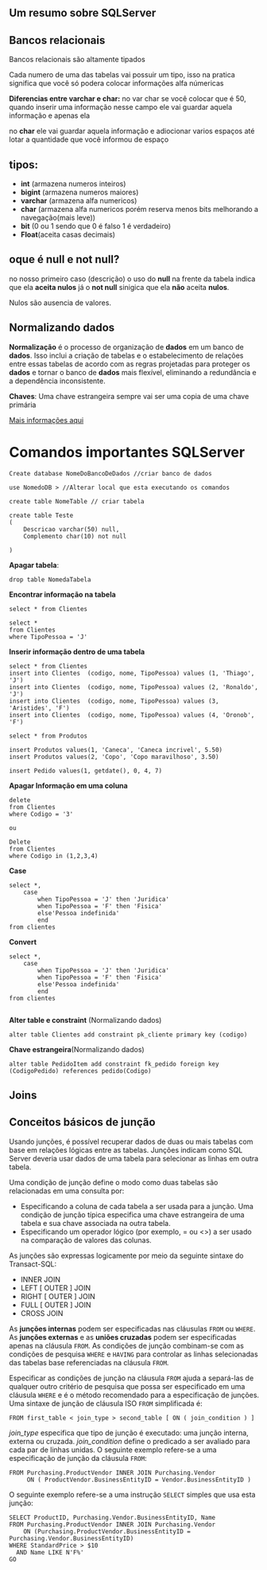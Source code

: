 ## Um resumo sobre SQLServer

## Bancos relacionais

Bancos relacionais são altamente tipados

Cada numero de uma das tabelas vai possuir um tipo, isso na pratica significa que você só podera colocar informações alfa númericas



**Diferencias entre varchar e char:** no var char se você colocar que é 50, quando inserir uma informação nesse campo ele vai guardar aquela informação e apenas ela

no **char** ele vai guardar aquela informação e adiocionar varios espaços até lotar a quantidade que você informou de espaço



## **tipos:**

- **int** (armazena numeros inteiros) 
- **bigint** (armazena numeros maiores)
- **varchar** (armazena alfa numericos)
- **char** (armazena alfa numericos porém reserva menos bits melhorando a navegação(mais leve))
- **bit** (0 ou 1 sendo que 0 é falso 1 é verdadeiro)
- **Float**(aceita casas decimais)



## oque é null e not null?

no nosso primeiro caso (descrição) o uso do **null** na frente da tabela indica que ela **aceita nulos** já o **not null** sinigica que ela **não** aceita **nulos**.

Nulos são ausencia de valores.



## Normalizando dados

**Normalização** é o processo de organização de **dados** em um banco de **dados**. Isso inclui a criação de tabelas e o estabelecimento de relações entre essas tabelas de acordo com as regras projetadas para proteger os **dados** e tornar o banco de **dados** mais flexível, eliminando a redundância e a dependência inconsistente.



**Chaves**: Uma chave estrangeira sempre vai ser uma copia de uma chave primária

[Mais informações aqui](https://docs.microsoft.com/pt-br/office/troubleshoot/access/database-normalization-description)



# Comandos importantes SQLServer

```
Create database NomeDoBancoDeDados //criar banco de dados

use NomedoDB > //Alterar local que esta executando os comandos

create table NomeTable // criar tabela
```

```
create table Teste
(
	Descricao varchar(50) null,
	Complemento char(10) not null
	
)
```

**Apagar tabela**: 

```
drop table NomedaTabela
```

**Encontrar informação na tabela**

```
select * from Clientes

select *
from Clientes 
where TipoPessoa = 'J'
```



**Inserir informação dentro de uma tabela**

```
select * from Clientes
insert into Clientes  (codigo, nome, TipoPessoa) values (1, 'Thiago', 'J')
insert into Clientes  (codigo, nome, TipoPessoa) values (2, 'Ronaldo', 'J')
insert into Clientes  (codigo, nome, TipoPessoa) values (3, 'Aristides', 'F')
insert into Clientes  (codigo, nome, TipoPessoa) values (4, 'Oronob', 'F')
```

```
select * from Produtos

insert Produtos values(1, 'Caneca', 'Caneca incrivel', 5.50)
insert Produtos values(2, 'Copo', 'Copo maravilhoso', 3.50)
```

```
insert Pedido values(1, getdate(), 0, 4, 7) 
```



**Apagar Informação em uma coluna**

```
delete 
from Clientes
where Codigo = '3'

ou 

Delete
from Clientes
where Codigo in (1,2,3,4)
```

**Case**

```
select *,
	case
		when TipoPessoa = 'J' then 'Juridica'
		when TipoPessoa = 'F' then 'Fisica'
		else'Pessoa indefinida'
		end
from clientes
```

**Convert**

```
select *,
	case
		when TipoPessoa = 'J' then 'Juridica'
		when TipoPessoa = 'F' then 'Fisica'
		else'Pessoa indefinida'
		end
from clientes


```

**Alter table e constraint** (Normalizando dados)

```
alter table Clientes add constraint pk_cliente primary key (codigo)
```

**Chave estrangeira**(Normalizando dados)

```
alter table PedidoItem add constraint fk_pedido foreign key (CodigoPedido) references pedido(Codigo)
```





## Joins

## Conceitos básicos de junção

Usando junções, é possível recuperar dados de duas ou mais tabelas com base em relações lógicas entre as tabelas. Junções indicam como SQL Server deveria usar dados de uma tabela para selecionar as linhas em outra tabela.

Uma condição de junção define o modo como duas tabelas são relacionadas em uma consulta por:

- Especificando a coluna de cada tabela a ser usada para a junção. Uma condição de junção típica especifica uma chave estrangeira de uma tabela e sua chave associada na outra tabela.
- Especificando um operador lógico (por exemplo, = ou <>) a ser usado na comparação de valores das colunas.

As junções são expressas logicamente por meio da seguinte sintaxe do Transact-SQL:

- INNER JOIN
- LEFT [ OUTER ] JOIN
- RIGHT [ OUTER ] JOIN
- FULL [ OUTER ] JOIN
- CROSS JOIN

As **junções internas** podem ser especificadas nas cláusulas `FROM` ou `WHERE`. As **junções externas** e as **uniões cruzadas** podem ser especificadas apenas na cláusula `FROM`. As condições de junção combinam-se com as condições de pesquisa `WHERE` e `HAVING` para controlar as linhas selecionadas das tabelas base referenciadas na cláusula `FROM`.

Especificar as condições de junção na cláusula `FROM` ajuda a separá-las de qualquer outro critério de pesquisa que possa ser especificado em uma cláusula `WHERE` e é o método recomendado para a especificação de junções. Uma sintaxe de junção de cláusula ISO `FROM` simplificada é:

```
FROM first_table < join_type > second_table [ ON ( join_condition ) ]

```

*join_type* especifica que tipo de junção é executado: uma junção interna, externa ou cruzada. *join_condition* define o predicado a ser avaliado para cada par de linhas unidas. O seguinte exemplo refere-se a uma especificação de junção da cláusula `FROM`:

```
FROM Purchasing.ProductVendor INNER JOIN Purchasing.Vendor
     ON ( ProductVendor.BusinessEntityID = Vendor.BusinessEntityID )
```

O seguinte exemplo refere-se a uma instrução `SELECT` simples que usa esta junção:

```
SELECT ProductID, Purchasing.Vendor.BusinessEntityID, Name
FROM Purchasing.ProductVendor INNER JOIN Purchasing.Vendor
    ON (Purchasing.ProductVendor.BusinessEntityID = Purchasing.Vendor.BusinessEntityID)
WHERE StandardPrice > $10
  AND Name LIKE N'F%'
GO
```

